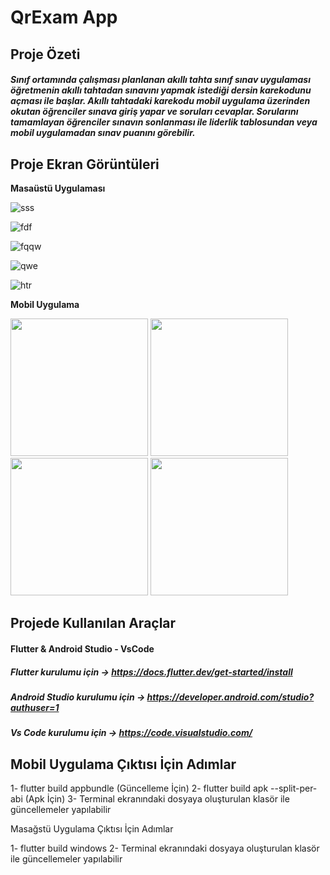 # QrExam App


## **Proje Özeti**

##### Sınıf ortamında çalışması planlanan akıllı tahta sınıf sınav uygulaması öğretmenin akıllı tahtadan sınavını yapmak istediği dersin karekodunu açması ile başlar. Akıllı tahtadaki karekodu mobil uygulama üzerinden okutan öğrenciler sınava giriş yapar ve soruları cevaplar. Sorularını tamamlayan öğrenciler sınavın sonlanması ile liderlik tablosundan veya mobil uygulamadan sınav puanını görebilir.


## **Proje Ekran Görüntüleri**

**Masaüstü Uygulaması**

![sss](https://user-images.githubusercontent.com/47665779/193897983-d86e24e6-23db-4bc5-9145-cb9ae7c5a65f.png)


![fdf](https://user-images.githubusercontent.com/47665779/193898039-4cbedf24-cc60-48eb-a52d-c767bfe31acd.png)


![fqqw](https://user-images.githubusercontent.com/47665779/193898254-986ee73d-f1ce-4356-b6e0-03c0c55b43c6.png)


![qwe](https://user-images.githubusercontent.com/47665779/193898327-494c1bee-847b-421b-af35-bb27ea45ce31.png)


![htr](https://user-images.githubusercontent.com/47665779/193898342-184ebcd2-4d69-4a8c-9d42-16fb3322a16c.png)



**Mobil Uygulama**

<img src="https://user-images.githubusercontent.com/47665779/193898427-0aa4f1ce-8a22-41a7-bf80-2a98152e7e9e.jpeg" width="220"> <img src="https://user-images.githubusercontent.com/47665779/193898431-d2a1f421-b687-4dd0-8d71-67cba3abfa4c.jpeg" width="220"> <img src="https://user-images.githubusercontent.com/47665779/193898437-2806d3b1-6dfa-4be6-89f0-e92bedd00f45.jpeg" width="220"> <img src="https://user-images.githubusercontent.com/47665779/193898438-caf55600-1aea-4758-a4c7-2220a38ba4a1.jpeg" width="220">


## **Projede Kullanılan Araçlar**

#### Flutter & Android Studio - VsCode
##### Flutter kurulumu için -> https://docs.flutter.dev/get-started/install
##### Android Studio kurulumu için -> https://developer.android.com/studio?authuser=1
##### Vs Code kurulumu için -> https://code.visualstudio.com/


## **Mobil Uygulama Çıktısı İçin Adımlar**

1- flutter build appbundle (Güncelleme İçin)
2- flutter build apk --split-per-abi (Apk İçin)
3- Terminal ekranındaki dosyaya oluşturulan klasör ile güncellemeler yapılabilir

Masağstü Uygulama Çıktısı İçin Adımlar

1- flutter build windows 
2- Terminal ekranındaki dosyaya oluşturulan klasör ile güncellemeler yapılabilir

